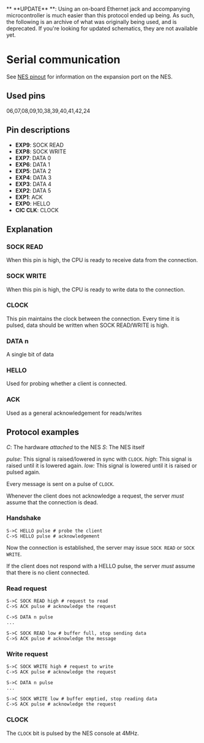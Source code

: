 ** \*\*UPDATE\*\* **: Using an on-board Ethernet jack and accompanying
microcontroller is much easier than this protocol ended up being. As such, the
following is an archive of what was originally being used, and is deprecated.
If you're looking for updated schematics, they are not available yet.

# Serial communication #

See [NES pinout] for information on the expansion port on the NES.

## Used pins ##

06,07,08,09,10,38,39,40,41,42,24

## Pin descriptions ##

- **EXP9**: SOCK READ
- **EXP8**: SOCK WRITE
- **EXP7**: DATA 0
- **EXP6**: DATA 1
- **EXP5**: DATA 2
- **EXP4**: DATA 3
- **EXP3**: DATA 4
- **EXP2**: DATA 5
- **EXP1**: ACK
- **EXP0**: HELLO
- **CIC CLK**: CLOCK

## Explanation ##

### SOCK READ ###

When this pin is high, the CPU is ready to receive data from the connection.

### SOCK WRITE ###

When this pin is high, the CPU is ready to write data to the connection. 

### CLOCK ###

This pin maintains the clock between the connection. Every time it is pulsed,
data should be written when SOCK READ/WRITE is high.

### DATA n ###

A single bit of data

### HELLO ###

Used for probing whether a client is connected.

### ACK ###

Used as a general acknowledgement for reads/writes

## Protocol examples ##

*C*: The hardware *attached* to the NES
*S*: The NES itself

*pulse*: This signal is raised/lowered in sync with `CLOCK`.
*high*: This signal is raised until it is lowered again.
*low:* This signal is lowered until it is raised or pulsed again.

Every message is sent on a pulse of `CLOCK`.

Whenever the client does not acknowledge a request, the server *must* assume
that the connection is dead.

### Handshake ###

```text
S->C HELLO pulse # probe the client
C->S HELLO pulse # acknowledgement
```

Now the connection is established, the server may issue `SOCK READ` or
`SOCK WRITE`.

If the client does not respond with a HELLO pulse, the server *must* assume
that there is no client connected.

### Read request ###

```text
S->C SOCK READ high # request to read
C->S ACK pulse # acknowledge the request

C->S DATA n pulse
...

S->C SOCK READ low # buffer full, stop sending data
C->S ACK pulse # acknowledge the message
```

### Write request ###

```text
S->C SOCK WRITE high # request to write
C->S ACK pulse # acknowledge the request

S->C DATA n pulse
...

S->C SOCK WRITE low # buffer emptied, stop reading data
C->S ACK pulse # acknowledge the request
```

### CLOCK ###

The `CLOCK` bit is pulsed by the NES console at 4MHz.

[NES pinout]: http://wiki.nesdev.com/w/index.php/NES_expansion_port_pinout
